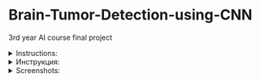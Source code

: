 # Brain-Tumor-Detection-using-CNN
3rd year AI course final project
<details>
  <summary>Instructions:</summary>

  ```
  - Run the Python script main.py
  - After clicking the [Open file...] button, select an image
  - Tumor present (Tumor), no tumor (No Tumor)
  Folder with the saved model: my_model
  Folder with files for testing: to_test
  Contents of to_test:
  Cancer1.jpg
  Cancer2.jpg
  Cancer3.jpg
  Cancer4.jpg
  Healthy1.jpg
  Healthy2.jpg
  Healthy3.jpg
  Healthy4.jpg
  ```
</details>

<details>
  <summary>Инструкция:</summary>

  ```
  - Запустить Python скрипт main.py
  - После нажатия на кнопку [Open file...], выбрать изображение 
  - Есть опухоль (Tumor), нет опухоли (No Tumor)
  Папка с сохраненной моделью: my_model
  Папка с файлами для тестирования: to_test
  Содержимое to_test:
  Cancer1.jpg
  Cancer2.jpg
  Cancer3.jpg
  Cancer4.jpg
  Healthy1.jpg
  Healthy2.jpg
  Healthy3.jpg
  Healthy4.jpg
  ```
</details>

<details>
  <summary>Screenshots:</summary>


![image](https://github.com/user-attachments/assets/48262265-79ff-47d5-968a-720def2879e8)
![image](https://github.com/user-attachments/assets/789431f2-3360-408c-99ee-15d16590140f)
![image](https://github.com/user-attachments/assets/6de07e6e-674c-412d-9401-30fb9d1807b8)

</details>


